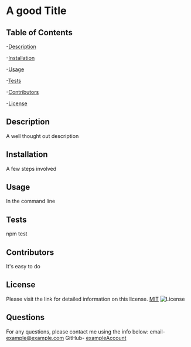 # A good Title

  ## Table of Contents
  -[Description](#description) 

  -[Installation](#installation) 

  -[Usage](#usage) 

  -[Tests](#tests) 

  -[Contributors](#contributors) 

  -[License](#license) 


  ## Description
  A well thought out description

  ## Installation
  A few steps involved

  ## Usage
  In the command line

  ## Tests
  npm test

  ## Contributors
  It's easy to do

  ## License 
 Please visit the link for detailed information on this license.
[MIT](https://www.mit.edu/~amini/LICENSE.md) 
  ![License](https://img.shields.io/badge/License-MIT-yellow.svg)
  
  ## Questions
  For any questions, please contact me using the info below:
  email- example@example.com
  GitHub- [exampleAccount](https://github.com/exampleAccount)
  